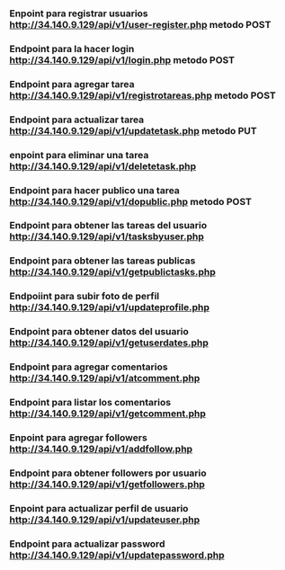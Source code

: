 ### Enpoint para registrar usuarios http://34.140.9.129/api/v1/user-register.php metodo POST
### Endpoint para la hacer login http://34.140.9.129/api/v1/login.php metodo POST
### Endpoint para agregar tarea http://34.140.9.129/api/v1/registrotareas.php metodo POST
### Endpoint para actualizar tarea http://34.140.9.129/api/v1/updatetask.php metodo PUT
### enpoint para eliminar una tarea http://34.140.9.129/api/v1/deletetask.php
### Endpoint para hacer publico una tarea http://34.140.9.129/api/v1/dopublic.php metodo POST
### Endpoint para obtener las tareas del usuario http://34.140.9.129/api/v1/tasksbyuser.php
### Endpoint para obtener las tareas publicas http://34.140.9.129/api/v1/getpublictasks.php
### Endpoiint para subir foto de perfil http://34.140.9.129/api/v1/updateprofile.php
### Endpoint para obtener datos del usuario http://34.140.9.129/api/v1/getuserdates.php
### Endpoint para agregar comentarios http://34.140.9.129/api/v1/atcomment.php
### Endpoint para listar los comentarios http://34.140.9.129/api/v1/getcomment.php
### Enpoint para agregar followers http://34.140.9.129/api/v1/addfollow.php
### Endpoint para obtener followers por usuario http://34.140.9.129/api/v1/getfollowers.php
### Enpoint para actualizar perfil de usuario http://34.140.9.129/api/v1/updateuser.php
### Endpoint para actualizar password http://34.140.9.129/api/v1/updatepassword.php	
